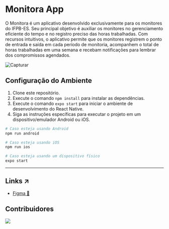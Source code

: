 # Monitora App

O Monitora é um aplicativo desenvolvido exclusivamente para os monitores do IFPB-ES. Seu principal objetivo é auxiliar os monitores no gerenciamento eficiente do tempo e no registro preciso das horas trabalhadas. Com recursos intuitivos, o aplicativo permite que os monitores registrem o ponto de entrada e saída em cada período de monitoria, acompanhem o total de horas trabalhadas em uma semana e recebam notificações para lembrar dos compromissos agendados.

![Capturar](https://github.com/lucasramallo/monitora-mobile/assets/108425719/4b629a6a-c283-48c2-94e4-45c3466e93d5)
## Configuração do Ambiente

1. Clone este repositório.
2. Execute o comando `npm install` para instalar as dependências.
3. Execute o comando `expo start` para iniciar o ambiente de desenvolvimento do React Native.
4. Siga as instruções específicas para executar o projeto em um dispositivo/emulador Android ou iOS.

```sh
# Caso esteja usando Android
npm run android

# Caso esteja usando iOS
npm run ios

# Caso esteja usando um dispositivo físico
expo start
```

---

## Links ↗

- [Figma 🎨](https://www.figma.com/file/edfQO3Y9tf17ULiFCBPN87/Monitora?type=design&node-id=0%3A1&mode=design&t=x6v9XeJjc6qYeA1k-1)

## Contribuidores 

<a href="https://github.com/diego3g/rsxp-2023/graphs/contributors">
  <img src="https://contrib.rocks/image?repo=lucasramallo/monitora-mobile" />
</a>
